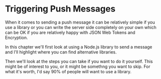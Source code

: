 # Triggering Push Messages

When it comes to sending a push message it can be relatively simple if you use
a library or you can write the server side completely on your own which can be
OK if you are relatively happy with JSON Web Tokens and Encryption.

In this chapter we'll first look at using a Node.js library to send a message
and I'll highlight where you can find alternative libraries.

Then we'll look at the steps you can take if you want to do it yourself. This
might be of interest to you, or it might be somethng you want to skip. For what
it's worth, I'd say 90% of people will want to use a library.

